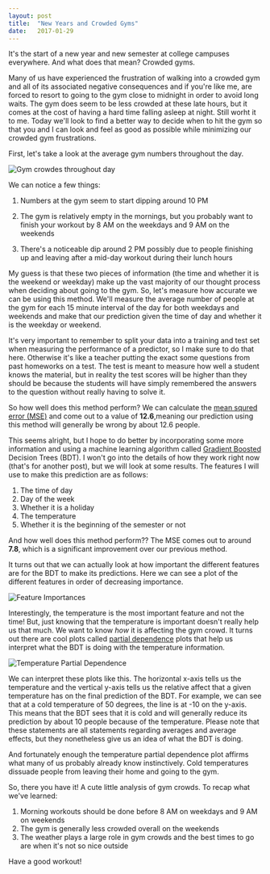 ```yaml
---
layout: post
title:  "New Years and Crowded Gyms"
date:   2017-01-29
---
```


It's the start of a new year and new semester at college campuses everywhere. And what does that mean? Crowded gyms.

Many of us have experienced the frustration of walking into a crowded gym and all of its associated negative consequences and if you're like me, are forced to  resort to going to the gym close to midnight in order to avoid long waits. The gym does seem to be less crowded at these late hours, but it comes at the cost of having a hard time falling asleep at night. Still worht it to me. Today we'll look to find a better way to decide when to hit the gym so that you and I can look and feel as good as possible while minimizing our crowded gym frustrations.

First, let's take a look at the average gym numbers throughout the day. 

![Gym crowdes throughout day](https://github.com/wmoon5/wmoon5.github.io/blob/master/images/gym_crowds/overall_average.png?raw=true)

We can notice a few things:

1. Numbers at the gym seem to start dipping around 10 PM

2. The gym is relatively empty in the mornings, but you probably want to finish your workout by 8 AM  on the weekdays and 9 AM on the weekends

3. There's a noticeable dip around 2 PM possibly due to people finishing up and leaving after a mid-day workout during their lunch hours

My guess is that these two pieces of information (the time and whether it is the weekend or weekday) make up the vast majority of our thought process when deciding about going to the gym. So, let's measure how accurate we can be using this method. We'll measure the average number of people at the gym for each 15 minute interval of the day for both weekdays and weekends and make that our prediction given the time of day and whether it is the weekday or weekend. 

It's very important to remember to split your data into a training and test set when measuring the performance of a predictor, so I make sure to do that here. Otherwise it's like a teacher putting the exact some questions from past homeworks on a test. The test is meant to measure how well a student knows the material, but in reality the test scores will be higher than they should be because the students will have simply remembered the answers to the question without really having to solve it.

So how well does this method perform? We can calculate the [mean squred error (MSE)](https://en.wikipedia.org/wiki/Mean_squared_error) and come out to a value of **12.6**,meaning our prediction using this method will generally be wrong by about 12.6 people. 

This seems alright, but I hope to do better by incorporating some more information and using a machine learning algorithm called [Gradient Boosted](https://en.wikipedia.org/wiki/Gradient_boosting) Decision Trees (BDT). I won't go into the details of how they work right now (that's for another post), but we will look at some results. The features I will use to make this prediction are as follows:

1. The time of day
2. Day of the week
3. Whether it is a holiday
4. The temperature
5. Whether it is the beginning of the semester or not

And how well does this method perform?? The MSE comes out to around **7.8**, which is a significant improvement over our previous method. 

It turns out that we can actually look at how important the different features are for the BDT to make its predictions. Here we can see a plot of the different features in order of decreasing importance.

![Feature Importances](https://github.com/wmoon5/wmoon5.github.io/blob/master/images/gym_crowds/FeatureImportances.png?raw=true)

Interestingly, the temperature is the most important feature and not the time! But, just knowing that the temperature is important doesn't really help us that much. We want to know *how* it is affecting the gym crowd. It turns out there are cool plots called [partial dependence](http://scikit-learn.org/stable/auto_examples/ensemble/plot_partial_dependence.html) plots that help us interpret what the BDT is doing with the temperature information.

![Temperature Partial Dependence](https://github.com/wmoon5/wmoon5.github.io/blob/master/images/gym_crowds/TempPartialDependence.png?raw=true)

We can interpret these plots like this. The horizontal x-axis tells us the temperature and the vertical y-axis tells us the relative affect that a given temperature has on the final prediction of the BDT. For example, we can see that at a cold temperature of 50 degrees, the line is at -10 on the y-axis. This means that the BDT sees that it is cold and will generally reduce its prediction by about 10 people because of the temperature. Please note that these statements are all statements regarding averages and average effects, but they nonetheless give us an idea of what the BDT is doing. 

And fortunately enough the temperature partial dependence plot affirms what many of us probably already know instinctively. Cold temperatures dissuade people from leaving their home and going to the gym.

So, there you have it! A cute little analysis of gym crowds. To recap what we've learned:

1. Morning workouts should be done before 8 AM on weekdays and 9 AM on weekends
2. The gym is generally less crowded overall on the weekends
3. The weather plays a large role in gym crowds and the best times to go are when it's not so nice outside

Have a good workout!

